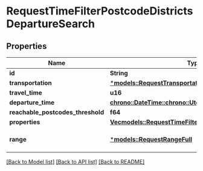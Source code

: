 # RequestTimeFilterPostcodeDistrictsDepartureSearch

## Properties
Name | Type | Description | Notes
------------ | ------------- | ------------- | -------------
**id** | **String** |  | 
**transportation** | [***models::RequestTransportation**](RequestTransportation.md) |  | 
**travel_time** | **u16** |  | 
**departure_time** | [**chrono::DateTime::<chrono::Utc>**](DateTime.md) |  | 
**reachable_postcodes_threshold** | **f64** |  | 
**properties** | [**Vec<models::RequestTimeFilterPostcodeDistrictsProperty>**](RequestTimeFilterPostcodeDistrictsProperty.md) |  | 
**range** | [***models::RequestRangeFull**](RequestRangeFull.md) |  | [optional] [default to None]

[[Back to Model list]](../README.md#documentation-for-models) [[Back to API list]](../README.md#documentation-for-api-endpoints) [[Back to README]](../README.md)


